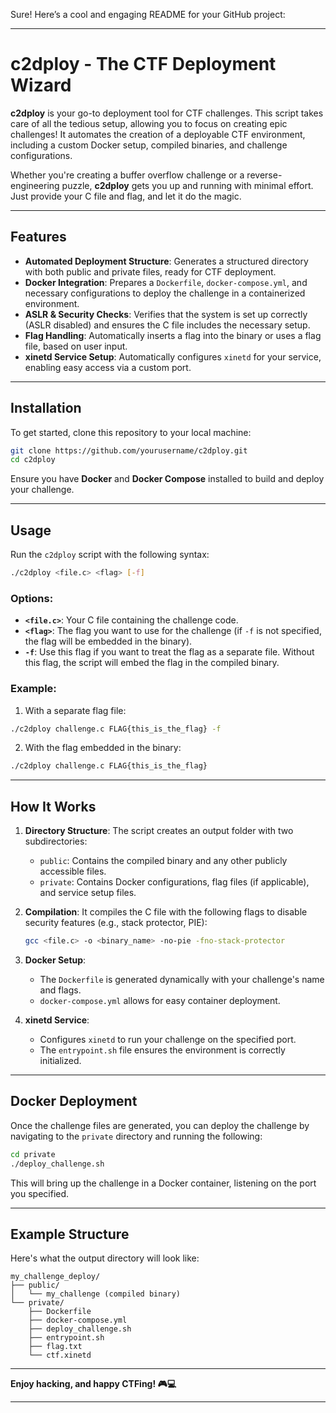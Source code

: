 Sure! Here’s a cool and engaging README for your GitHub project:

---

# **c2dploy - The CTF Deployment Wizard**

**c2dploy** is your go-to deployment tool for CTF challenges. This script takes care of all the tedious setup, allowing you to focus on creating epic challenges! It automates the creation of a deployable CTF environment, including a custom Docker setup, compiled binaries, and challenge configurations.

Whether you're creating a buffer overflow challenge or a reverse-engineering puzzle, **c2dploy** gets you up and running with minimal effort. Just provide your C file and flag, and let it do the magic.

---

## **Features**

- **Automated Deployment Structure**: Generates a structured directory with both public and private files, ready for CTF deployment.
- **Docker Integration**: Prepares a `Dockerfile`, `docker-compose.yml`, and necessary configurations to deploy the challenge in a containerized environment.
- **ASLR & Security Checks**: Verifies that the system is set up correctly (ASLR disabled) and ensures the C file includes the necessary setup.
- **Flag Handling**: Automatically inserts a flag into the binary or uses a flag file, based on user input.
- **xinetd Service Setup**: Automatically configures `xinetd` for your service, enabling easy access via a custom port.

---

## **Installation**

To get started, clone this repository to your local machine:

```bash
git clone https://github.com/yourusername/c2dploy.git
cd c2dploy
```

Ensure you have **Docker** and **Docker Compose** installed to build and deploy your challenge.

---

## **Usage**

Run the `c2dploy` script with the following syntax:

```bash
./c2dploy <file.c> <flag> [-f]
```

### **Options**:

- **`<file.c>`**: Your C file containing the challenge code.
- **`<flag>`**: The flag you want to use for the challenge (if `-f` is not specified, the flag will be embedded in the binary).
- **`-f`**: Use this flag if you want to treat the flag as a separate file. Without this flag, the script will embed the flag in the compiled binary.

### **Example**:

1. With a separate flag file:

```bash
./c2dploy challenge.c FLAG{this_is_the_flag} -f
```

2. With the flag embedded in the binary:

```bash
./c2dploy challenge.c FLAG{this_is_the_flag}
```

---

## **How It Works**

1. **Directory Structure**: The script creates an output folder with two subdirectories:
   - `public`: Contains the compiled binary and any other publicly accessible files.
   - `private`: Contains Docker configurations, flag files (if applicable), and service setup files.

2. **Compilation**: It compiles the C file with the following flags to disable security features (e.g., stack protector, PIE):
   ```bash
   gcc <file.c> -o <binary_name> -no-pie -fno-stack-protector
   ```

3. **Docker Setup**:
   - The `Dockerfile` is generated dynamically with your challenge's name and flags.
   - `docker-compose.yml` allows for easy container deployment.

4. **xinetd Service**:
   - Configures `xinetd` to run your challenge on the specified port.
   - The `entrypoint.sh` file ensures the environment is correctly initialized.

---

## **Docker Deployment**

Once the challenge files are generated, you can deploy the challenge by navigating to the `private` directory and running the following:

```bash
cd private
./deploy_challenge.sh
```

This will bring up the challenge in a Docker container, listening on the port you specified.

---

## **Example Structure**

Here's what the output directory will look like:

```
my_challenge_deploy/
├── public/
│   └── my_challenge (compiled binary)
└── private/
    ├── Dockerfile
    ├── docker-compose.yml
    ├── deploy_challenge.sh
    ├── entrypoint.sh
    ├── flag.txt
    └── ctf.xinetd
```

---

**Enjoy hacking, and happy CTFing! 🎮💻**

---
